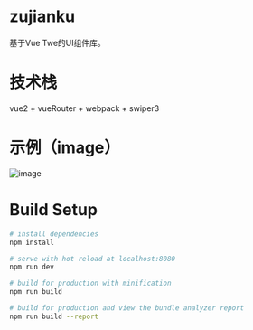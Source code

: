 # zujianku

基于Vue Twe的UI组件库。

# 技术栈

vue2 + vueRouter + webpack + swiper3

# 示例（image）

![image](https://github.com/SupermanWenZai/zujianku/blob/master/static/images/示例.png)

# Build Setup

``` bash
# install dependencies
npm install

# serve with hot reload at localhost:8080
npm run dev

# build for production with minification
npm run build

# build for production and view the bundle analyzer report
npm run build --report
```
